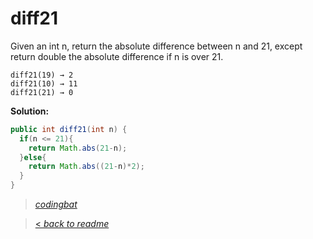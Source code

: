 # diff21

Given an int n, return the absolute difference between n and 21, except return double the absolute difference if n is over 21.

```
diff21(19) → 2
diff21(10) → 11
diff21(21) → 0
```

**Solution:**

```java
public int diff21(int n) {
  if(n <= 21){
    return Math.abs(21-n);
  }else{
    return Math.abs((21-n)*2);
  }
}
```

> _[codingbat](http://codingbat.com/prob/p116624)_

> [< _back to readme_](/README.md)